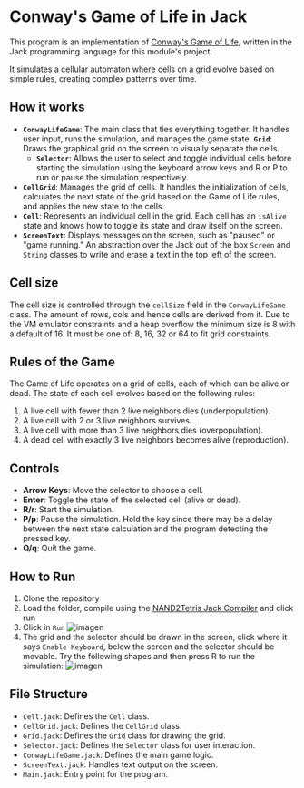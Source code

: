 # Conway's Game of Life in Jack

This program is an implementation of [Conway's Game of Life](https://en.wikipedia.org/wiki/Conway%27s_Game_of_Life), written in the Jack programming language for this module's project.

It simulates a cellular automaton where cells on a grid evolve based on simple rules, creating complex patterns over time.

## How it works

- **`ConwayLifeGame`**: The main class that ties everything together. It handles user input, runs the simulation, and manages the game state.
   **`Grid`**: Draws the graphical grid on the screen to visually separate the cells.
  - **`Selector`**: Allows the user to select and toggle individual cells before starting the simulation using the keyboard arrow keys and R or P to run or pause the simulation respectively.
 - **`CellGrid`**: Manages the grid of cells. It handles the initialization of cells, calculates the next state of the grid based on the Game of Life rules, and applies the new state to the cells.
- **`Cell`**: Represents an individual cell in the grid. Each cell has an `isAlive` state and knows how to toggle its state and draw itself on the screen.
- **`ScreenText`**: Displays messages on the screen, such as "paused" or "game running." An abstraction over the Jack out of the box `Screen` and `String` classes to write and erase a text in the top left of the screen.

## Cell size
The cell size is controlled through the `cellSize` field in the `ConwayLifeGame` class. The amount of rows, cols and hence cells are derived from it. Due to the VM emulator constraints and a heap overflow the minimum size is 8 with a default of 16. It must be one of: 8, 16, 32 or 64 to fit grid constraints.

## Rules of the Game

The Game of Life operates on a grid of cells, each of which can be alive or dead. The state of each cell evolves based on the following rules:
1. A live cell with fewer than 2 live neighbors dies (underpopulation).
2. A live cell with 2 or 3 live neighbors survives.
3. A live cell with more than 3 live neighbors dies (overpopulation).
4. A dead cell with exactly 3 live neighbors becomes alive (reproduction).

## Controls

- **Arrow Keys**: Move the selector to choose a cell.
- **Enter**: Toggle the state of the selected cell (alive or dead).
- **R/r**: Start the simulation.
- **P/p**: Pause the simulation. Hold the key since there may be a delay between the next state calculation and the program detecting the pressed key.
- **Q/q**: Quit the game.

## How to Run

1. Clone the repository
2. Load the folder, compile using the [NAND2Tetris Jack Compiler](https://nand2tetris.github.io/web-ide/compiler) and click run
3. Click in `Run`
![imagen](https://github.com/user-attachments/assets/53060521-72fb-4ba3-8217-1ba5e519b935)
4. The grid and the selector should be drawn in the screen, click where it says `Enable Keyboard`, below the screen and the selector should be movable. Try the following shapes and then press R to run the simulation:
![imagen](https://github.com/user-attachments/assets/d4ad462e-066e-4815-a031-97816b95b61a)

## File Structure

- `Cell.jack`: Defines the `Cell` class.
- `CellGrid.jack`: Defines the `CellGrid` class.
- `Grid.jack`: Defines the `Grid` class for drawing the grid.
- `Selector.jack`: Defines the `Selector` class for user interaction.
- `ConwayLifeGame.jack`: Defines the main game logic.
- `ScreenText.jack`: Handles text output on the screen.
- `Main.jack`: Entry point for the program.
